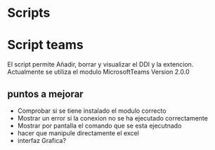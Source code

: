 # Scripts
<h1>Script teams</h1>
<p> El script permite Añadir, borrar y visualizar el DDI y la extencion. <br> Actualmente se utiliza el modulo MicrosoftTeams Version 2.0.0 </p>
<h2>puntos a mejorar </h2>
  <ul>
    <li>Comprobar si se tiene instalado el modulo correcto </li>
    <li> Mostrar un error si la conexion no se ha ejecutado correctamente </li>
    <li> Mostrar por pantalla el comando que se esta ejecutnado </li>
    <li> hacer que manipule directamente el excel </li>
    <li> interfaz Grafica? </li>
  </ul>
  
